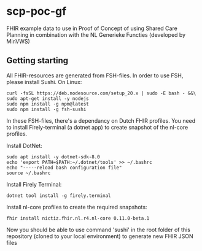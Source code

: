 # scp-poc-gf
FHIR example data to use in Proof of Concept of using Shared Care Planning in combination with the NL Generieke Functies (developed by MinVWS)

## Getting starting
All FHIR-resources are generated from FSH-files. In order to use FSH, please install Sushi. On Linux:
```
curl -fsSL https://deb.nodesource.com/setup_20.x | sudo -E bash - &&\
sudo apt-get install -y nodejs
sudo npm install -g npm@latest 
sudo npm install -g fsh-sushi
```
In these FSH-files, there's a dependancy on Dutch FHIR profiles. You need to install Firely-terminal (a dotnet app) to create snapshot of the nl-core profiles. 

Install DotNet:
```
sudo apt install -y dotnet-sdk-8.0
echo 'export PATH=$PATH:~/.dotnet/tools' >> ~/.bashrc
echo "-----reload bash configuration file"
source ~/.bashrc
```
Install Firely Terminal:
```
dotnet tool install -g firely.terminal
```
Install nl-core profiles to create the required snapshots:
```
fhir install nictiz.fhir.nl.r4.nl-core 0.11.0-beta.1
```

Now you should be able to use command 'sushi' in the root folder of this repository (cloned to your local environment) to generate new FHIR JSON files
